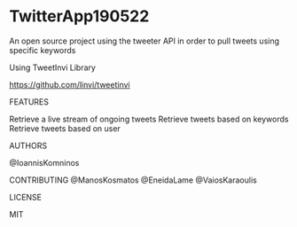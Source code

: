 # TwitterApp190522
An open source project using the tweeter API in order to pull tweets using specific keywords

Using TweetInvi Library 

https://github.com/linvi/tweetinvi

FEATURES

Retrieve a live stream of ongoing tweets Retrieve tweets based on keywords Retrieve tweets based on user


AUTHORS

@IoannisKomninos


CONTRIBUTING
@ManosKosmatos @EneidaLame @VaiosKaraoulis 


LICENSE

MIT
